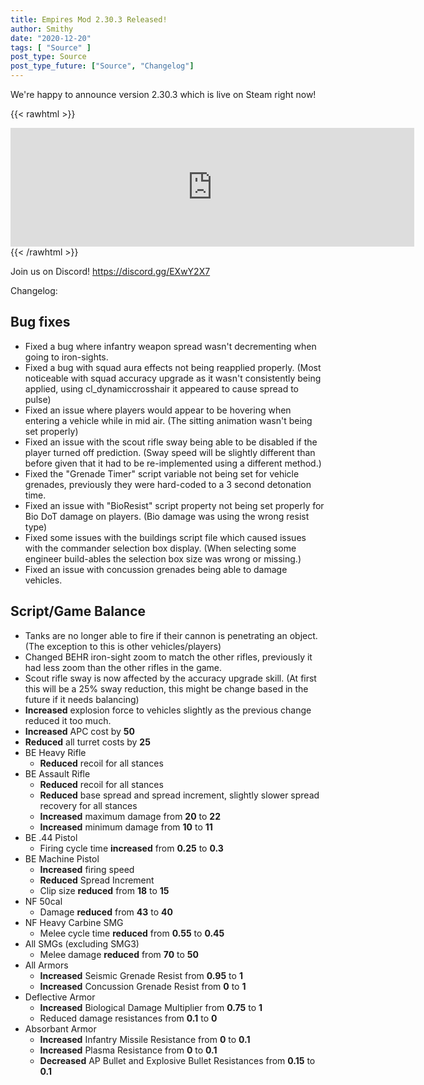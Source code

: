```yaml
---
title: Empires Mod 2.30.3 Released!
author: Smithy
date: "2020-12-20"
tags: [ "Source" ]
post_type: Source
post_type_future: ["Source", "Changelog"]
---
```



We're happy to announce version 2.30.3 which is live on Steam right now! 

{{< rawhtml >}}
<iframe src="https://store.steampowered.com/widget/17740/" frameborder="0" width="646" height="190"></iframe>
{{< /rawhtml >}}

Join us on Discord! https://discord.gg/EXwY2X7

Changelog:

## Bug fixes
- Fixed a bug where infantry weapon spread wasn't decrementing when going to iron-sights.
- Fixed a bug with squad aura effects not being reapplied properly. (Most noticeable with squad accuracy upgrade as it wasn't consistently being applied, using cl_dynamiccrosshair it appeared to cause spread to pulse)
- Fixed an issue where players would appear to be hovering when entering a vehicle while in mid air. (The sitting animation wasn't being set properly)
- Fixed an issue with the scout rifle sway being able to be disabled if the player turned off prediction. (Sway speed will be slightly different than before given that it had to be re-implemented using a different method.)
- Fixed the "Grenade Timer" script variable not being set for vehicle grenades, previously they were hard-coded to a 3 second detonation time.
- Fixed an issue with "BioResist" script property not being set properly for Bio DoT damage on players. (Bio damage was using the wrong resist type)
- Fixed some issues with the buildings script file which caused issues with the commander selection box display. (When selecting some engineer build-ables the selection box size was wrong or missing.)
- Fixed an issue with concussion grenades being able to damage vehicles.

## Script/Game Balance
- Tanks are no longer able to fire if their cannon is penetrating an object. (The exception to this is other vehicles/players)
- Changed BEHR iron-sight zoom to match the other rifles, previously it had less zoom than the other rifles in the game.
- Scout rifle sway is now affected by the accuracy upgrade skill. (At first this will be a 25% sway reduction, this might be change based in the future if it needs balancing)
- **Increased** explosion force to vehicles slightly as the previous change reduced it too much.
- **Increased** APC cost by **50**
- **Reduced** all turret costs by **25**
- BE Heavy Rifle
	- **Reduced** recoil for all stances
- BE Assault Rifle
	- **Reduced** recoil for all stances
	- **Reduced** base spread and spread increment, slightly slower spread recovery for all stances
	- **Increased** maximum damage from **20** to **22**
	- **Increased** minimum damage from **10** to **11**
- BE .44 Pistol
	- Firing cycle time **increased** from **0.25** to **0.3**
- BE Machine Pistol
	- **Increased** firing speed
	- **Reduced** Spread Increment
	- Clip size **reduced** from **18** to **15**
- NF 50cal
	- Damage **reduced** from **43** to **40**
- NF Heavy Carbine SMG
	- Melee cycle time **reduced** from **0.55** to **0.45**
- All SMGs (excluding SMG3)
	- Melee damage **reduced** from **70** to **50**
- All Armors
	- **Increased** Seismic Grenade Resist from **0.95** to **1**
	- **Increased** Concussion Grenade Resist from **0** to **1**
- Deflective Armor
	- **Increased** Biological Damage Multiplier from **0.75** to **1**
	- Reduced damage resistances from **0.1** to **0**
- Absorbant Armor
	- **Increased** Infantry Missile Resistance from **0** to **0.1**
	- **Increased** Plasma Resistance from **0** to **0.1**
	- **Decreased** AP Bullet and Explosive Bullet Resistances from **0.15** to **0.1**


